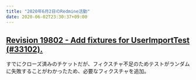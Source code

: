 ```yaml
---
title: "2020年6月2日のRedmine活動"
date: 2020-06-02T23:30:37+09:00
---
```


## [Revision 19802 - Add fixtures for UserImportTest (#33102).](https://www.redmine.org/projects/redmine/repository/revisions/19802)

すでにクローズ済みのチケットだが、フィクスチャ不足のためテストがランダムに失敗することがわかったため、必要なフィクスチャを追加。
